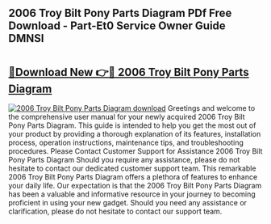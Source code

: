 ## 2006 Troy Bilt Pony Parts Diagram PDf Free Download - Part-Et0 Service Owner Guide DMNSl

# <h2><a href="http://dfiffdf.blite.top/?on=2006+Troy+Bilt+Pony+Parts+Diagram">🔗Download New 👉🔴 2006 Troy Bilt Pony Parts Diagram</a></h2>

[![2006 Troy Bilt Pony Parts Diagram download](https://i.imgur.com/lujVjoI.png)](http://dfiffdf.blite.top/?on=2006+Troy+Bilt+Pony+Parts+Diagram)
Greetings and welcome to the comprehensive user manual for your newly acquired 2006 Troy Bilt Pony Parts Diagram. This guide is intended to help you get the most out of your product by providing a thorough explanation of its features, installation process, operation instructions, maintenance tips, and troubleshooting procedures. Please Contact Customer Support for Assistance 2006 Troy Bilt Pony Parts Diagram Should you require any assistance, please do not hesitate to contact our dedicated customer support team. This remarkable 2006 Troy Bilt Pony Parts Diagram offers a plethora of features to enhance your daily life. Our expectation is that the 2006 Troy Bilt Pony Parts Diagram has been a valuable and informative resource in your journey to becoming proficient in using your new gadget. Should you need any assistance or clarification, please do not hesitate to contact our support team.
